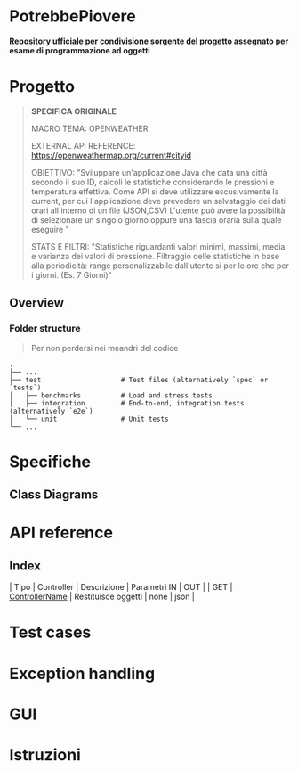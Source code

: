# PotrebbePiovere

**Repository ufficiale per condivisione sorgente del progetto assegnato per esame di programmazione ad oggetti**

# Progetto
>**SPECIFICA ORIGINALE**
>
>MACRO TEMA: OPENWEATHER
>
>EXTERNAL API REFERENCE: https://openweathermap.org/current#cityid
>
>OBIETTIVO: "Sviluppare un'applicazione Java che data una città secondo il suo ID, calcoli le statistiche considerando le pressioni e temperatura effettiva. Come API si deve utilizzare escusivamente la current, per cui l'applicazione deve prevedere un salvataggio dei dati orari all interno di un file (JSON,CSV)  L'utente può avere la possibilità di selezionare un singolo giorno oppure una fascia oraria sulla quale eseguire "
>
>STATS E FILTRI: "Statistiche riguardanti valori minimi, massimi, media e varianza dei valori di pressione.  Filtraggio delle statistiche in base alla periodicità: range personalizzabile dall'utente si per le ore che per i giorni. (Es. 7 Giorni)"
    
## Overview

### Folder structure
> Per non perdersi nei meandri del codice

    .
    ├── ...
    ├── test                    # Test files (alternatively `spec` or `tests`)
    │   ├── benchmarks          # Load and stress tests
    │   ├── integration         # End-to-end, integration tests (alternatively `e2e`)
    │   └── unit                # Unit tests
    └── ...


# Specifiche

## Class Diagrams

# API reference

## Index

| Tipo | Controller | Descrizione | Parametri IN | OUT |
| GET | [ControllerName](https://github.com/andrea-giampieri-univpm/progetto-esame-po#ControllerName) | Restituisce oggetti  | none | json |

# Test cases

# Exception handling

# GUI

# Istruzioni
